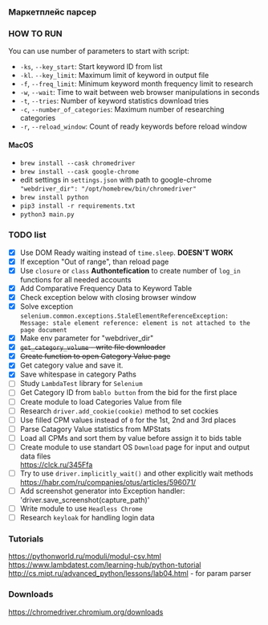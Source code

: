 ### Маркетплейс парсер

### HOW TO RUN
You can use number of parameters to start with script:
- `-ks`, `--key_start`: Start keyword ID from list
- `-kl`. `--key_limit`: Maximum limit of keyword in output file
- `-f`, `--freq_limit`: Minimum keyword month frequency limit to research
- `-w`, `--wait`: Time to wait between web browser manipulations in seconds
- `-t`, `--tries`: Number of keyword statistics download tries
- `-c`, `--number_of_categories`: Maximum number of researching categories
- `-r`, `--reload_window`: Count of ready keywords before reload window

#### MacOS
- `brew install --cask chromedriver`
- `brew install --cask google-chrome`
- edit settings in `settings.json` with path to google-chrome `"webdriver_dir": "/opt/homebrew/bin/chromedriver"`
- `brew install python`
- `pip3 install -r requirements.txt`
- `python3 main.py`

### TODO list
- [x] Use DOM Ready waiting instead of `time.sleep`. **DOESN'T WORK**
- [x] If exception "Out of range", than reload page
- [x] Use `closure` or `class` **Authontefication** to create number of `log_in` functions for all needed accounts
- [x] Add Comparative Frequency Data to Keyword Table
- [x] Check exception below with closing browser window
- [x] Solve exception  
`selenium.common.exceptions.StaleElementReferenceException:  
Message: stale element reference: element is not attached to the page document`
- [x] Make env parameter for "webdriver_dir"
- [x] ~~`get_category_volume` - write file downloader~~
- [x] ~~Create function to open Category Value page~~
- [x] Get category value and save it.
- [x] Save whitespase in category Paths
- [ ] Study `LambdaTest` library for `Selenium`
- [ ] Get Category ID from `bablo button` from the bid for the first place
- [ ] Create module to load Categories Value from file
- [ ] Research `driver.add_cookie(cookie)` method to set cockies
- [ ] Use filled CPM values instead of `0` for the 1st, 2nd and 3rd places
- [ ] Parse Catagory Value statistics from MPStats
- [ ] Load all CPMs and sort them by value before assign it to bids table
- [ ] Create module to use standart OS `Download` page for input and output data files  
https://clck.ru/345Ffa
- [ ] Try to use `driver.implicitly_wait()` and other explicitly wait methods  
https://habr.com/ru/companies/otus/articles/596071/
- [ ] Add screenshot generator into Exception handler: 'driver.save_screenshot(capture_path)'
- [ ] Write module to use `Headless Chrome`
- [ ] Research `keyloak` for handling login data

### Tutorials
https://pythonworld.ru/moduli/modul-csv.html
https://www.lambdatest.com/learning-hub/python-tutorial
http://cs.mipt.ru/advanced_python/lessons/lab04.html - for param parser

### Downloads
https://chromedriver.chromium.org/downloads
